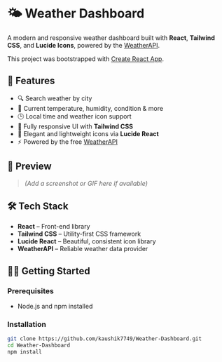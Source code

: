 # 🌤️ Weather Dashboard

A modern and responsive weather dashboard built with **React**, **Tailwind CSS**, and **Lucide Icons**, powered by the [WeatherAPI](https://www.weatherapi.com/).

This project was bootstrapped with [Create React App](https://create-react-app.dev/).

## 🚀 Features

- 🔍 Search weather by city
- 📍 Current temperature, humidity, condition & more
- 🕒 Local time and weather icon support
- 📱 Fully responsive UI with **Tailwind CSS**
- 🎨 Elegant and lightweight icons via **Lucide React**
- ⚡ Powered by the free [WeatherAPI](https://www.weatherapi.com/my/)

## 📸 Preview

> *(Add a screenshot or GIF here if available)*

## 🛠️ Tech Stack

- **React** – Front-end library
- **Tailwind CSS** – Utility-first CSS framework
- **Lucide React** – Beautiful, consistent icon library
- **WeatherAPI** – Reliable weather data provider

## 🧑‍💻 Getting Started

### Prerequisites

- Node.js and npm installed

### Installation

```bash
git clone https://github.com/kaushik7749/Weather-Dashboard.git
cd Weather-Dashboard
npm install
